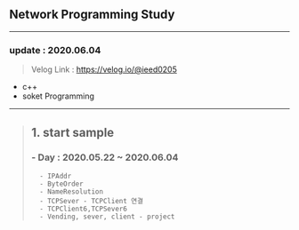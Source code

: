## Network Programming Study
___
### update : 2020.06.04

> Velog Link : https://velog.io/@ieed0205

* c++
* soket Programming
___

> ## 1. start sample
>
> ###  - Day : 2020.05.22 ~ 2020.06.04
> 
>       - IPAddr
>       - ByteOrder
>       - NameResolution
>       - TCPSever - TCPClient 연결
>       - TCPClient6,TCPSever6
>       - Vending, sever, client - project